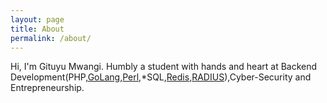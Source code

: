 ```yaml
---
layout: page
title: About
permalink: /about/
---
```


Hi, I'm Gituyu Mwangi. Humbly a student with hands and heart at Backend Development(PHP,<a href="https://golang.org/">GoLang</a>,<a href="https://www.perl.org/">Perl</a>,*SQL,<a href="https://redis.io/">Redis</a>,<a href="https://freeradius.org/">RADIUS</a>),Cyber-Security and Entrepreneurship.
